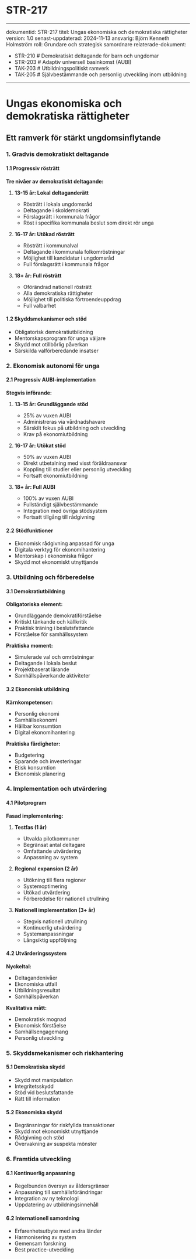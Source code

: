 # STR-217
---
dokumentid: STR-217
titel: Ungas ekonomiska och demokratiska rättigheter
version: 1.0
senast-uppdaterad: 2024-11-13
ansvarig: Björn Kenneth Holmström
roll: Grundare och strategisk samordnare
relaterade-dokument:
  - STR-210 # Demokratiskt deltagande för barn och ungdomar
  - STR-203 # Adaptiv universell basinkomst (AUBI)
  - TAK-203 # Utbildningspolitiskt ramverk
  - TAK-205 # Självbestämmande och personlig utveckling inom utbildning
---

# Ungas ekonomiska och demokratiska rättigheter
## Ett ramverk för stärkt ungdomsinflytande

### 1. Gradvis demokratiskt deltagande

#### 1.1 Progressiv rösträtt
**Tre nivåer av demokratiskt deltagande:**

1. **13-15 år: Lokal deltaganderätt**
   - Rösträtt i lokala ungdomsråd
   - Deltagande i skoldemokrati
   - Förslagsrätt i kommunala frågor
   - Röst i specifika kommunala beslut som direkt rör unga

2. **16-17 år: Utökad rösträtt**
   - Rösträtt i kommunalval
   - Deltagande i kommunala folkomröstningar
   - Möjlighet till kandidatur i ungdomsråd
   - Full förslagsrätt i kommunala frågor

3. **18+ år: Full rösträtt**
   - Oförändrad nationell rösträtt
   - Alla demokratiska rättigheter
   - Möjlighet till politiska förtroendeuppdrag
   - Full valbarhet

#### 1.2 Skyddsmekanismer och stöd
- Obligatorisk demokratiutbildning
- Mentorskapsprogram för unga väljare
- Skydd mot otillbörlig påverkan
- Särskilda valförberedande insatser

### 2. Ekonomisk autonomi för unga

#### 2.1 Progressiv AUBI-implementation
**Stegvis införande:**

1. **13-15 år: Grundläggande stöd**
   - 25% av vuxen AUBI
   - Administreras via vårdnadshavare
   - Särskilt fokus på utbildning och utveckling
   - Krav på ekonomiutbildning

2. **16-17 år: Utökat stöd**
   - 50% av vuxen AUBI
   - Direkt utbetalning med visst föräldraansvar
   - Koppling till studier eller personlig utveckling
   - Fortsatt ekonomiutbildning

3. **18+ år: Full AUBI**
   - 100% av vuxen AUBI
   - Fullständigt självbestämmande
   - Integration med övriga stödsystem
   - Fortsatt tillgång till rådgivning

#### 2.2 Stödfunktioner
- Ekonomisk rådgivning anpassad för unga
- Digitala verktyg för ekonomihantering
- Mentorskap i ekonomiska frågor
- Skydd mot ekonomiskt utnyttjande

### 3. Utbildning och förberedelse

#### 3.1 Demokratiutbildning
**Obligatoriska element:**
- Grundläggande demokratiförståelse
- Kritiskt tänkande och källkritik
- Praktisk träning i beslutsfattande
- Förståelse för samhällssystem

**Praktiska moment:**
- Simulerade val och omröstningar
- Deltagande i lokala beslut
- Projektbaserat lärande
- Samhällspåverkande aktiviteter

#### 3.2 Ekonomisk utbildning
**Kärnkompetenser:**
- Personlig ekonomi
- Samhällsekonomi
- Hållbar konsumtion
- Digital ekonomihantering

**Praktiska färdigheter:**
- Budgetering
- Sparande och investeringar
- Etisk konsumtion
- Ekonomisk planering

### 4. Implementation och utvärdering

#### 4.1 Pilotprogram
**Fasad implementering:**
1. **Testfas (1 år)**
   - Utvalda pilotkommuner
   - Begränsat antal deltagare
   - Omfattande utvärdering
   - Anpassning av system

2. **Regional expansion (2 år)**
   - Utökning till flera regioner
   - Systemoptimering
   - Utökad utvärdering
   - Förberedelse för nationell utrullning

3. **Nationell implementation (3+ år)**
   - Stegvis nationell utrullning
   - Kontinuerlig utvärdering
   - Systemanpassningar
   - Långsiktig uppföljning

#### 4.2 Utvärderingssystem
**Nyckeltal:**
- Deltagandenivåer
- Ekonomiska utfall
- Utbildningsresultat
- Samhällspåverkan

**Kvalitativa mått:**
- Demokratisk mognad
- Ekonomisk förståelse
- Samhällsengagemang
- Personlig utveckling

### 5. Skyddsmekanismer och riskhantering

#### 5.1 Demokratiska skydd
- Skydd mot manipulation
- Integritetsskydd
- Stöd vid beslutsfattande
- Rätt till information

#### 5.2 Ekonomiska skydd
- Begränsningar för riskfyllda transaktioner
- Skydd mot ekonomiskt utnyttjande
- Rådgivning och stöd
- Övervakning av suspekta mönster

### 6. Framtida utveckling

#### 6.1 Kontinuerlig anpassning
- Regelbunden översyn av åldersgränser
- Anpassning till samhällsförändringar
- Integration av ny teknologi
- Uppdatering av utbildningsinnehåll

#### 6.2 Internationell samordning
- Erfarenhetsutbyte med andra länder
- Harmonisering av system
- Gemensam forskning
- Best practice-utveckling
